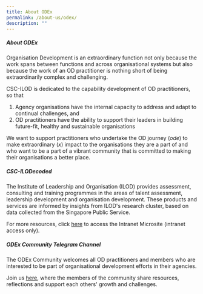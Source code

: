 ```yaml
---
title: About ODEx
permalink: /about-us/odex/
description: ""
---
```

##### About ODEx

Organisation Development is an extraordinary function not only because the work spans between functions and across organisational systems but also because the work of an OD practitioner is nothing short of being extraordinarily complex and challenging.
 
CSC-ILOD is dedicated to the capability development of OD practitioners, so that 
1) Agency organisations have the internal capacity to address and adapt to continual challenges, and 
2) OD practitioners have the ability to support their leaders in building future-fit, healthy and sustainable organisations 
 
We want to support practitioners who undertake the OD journey (*ode*) to make extraordinary (*x*) impact to the organisations they are a part of and who want to be a part of a vibrant community that is committed to making their organisations a better place.


##### CSC-ILODecoded

The Institute of Leadership and Organisation (ILOD) provides assessment, consulting and training programmes in the areas of talent assessment, leadership development and organisation development. These products and services are informed by insights from ILOD's research cluster, based on data collected from the Singapore Public Service.

For more resources, click <a href="https://gccprod.sharepoint.com/sites/CSC-LnODinsights" target="_blank"> here</a> to access the Intranet Microsite (intranet access only).

##### ODEx Community Telegram Channel

The ODEx Community welcomes all OD practitioners and members who are interested to be part of organisational development efforts in their agencies.

Join us <a href="https://go.gov.sg/odexcommunity" target="_blank">here</a>, where the members of the community share resources, reflections and support each others' growth and challenges.